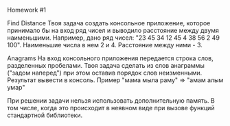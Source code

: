 Homework #1

Find Distance
Твоя задача создать консольное приложение, которое принимало бы на вход ряд чисел и выводило расстояние между двумя наименьшими. Например, дано ряд чисел: "23 45 34 12 45 4 38 56 2 49 100". Наименьшие числа в нем 2 и 4. Расстояние между ними - 3.

Anagrams
На вход консольного приложения передается строка слов, разделенных пробелами. Твоя задача сделать из слов анаграммы ("задом наперед") при этом оставив порядок слов неизменными. Результат вывести в консоль. Пример "мама мыла раму" => "амам алым умар"

При решении задачи нельзя использовать дополнительную память. В том числе, когда это происходит в неявном виде при вызове функций стандартной библиотеки.
